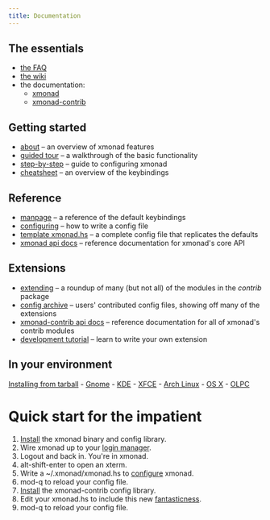 ```yaml
---
title: Documentation
---
```


<div class="row">
<div class="col-lg" markdown="1">

## The essentials

*   [the FAQ](https://wiki.haskell.org/Xmonad/Frequently_asked_questions)
*   [the wiki](https://wiki.haskell.org/Xmonad)
*   the documentation:
    *    [xmonad](https://hackage.haskell.org/package/xmonad)
    *    [xmonad-contrib](https://hackage.haskell.org/package/xmonad-contrib)

## Getting started

* [about](about.html) – an overview of xmonad features
* [guided tour](tour.html) – a walkthrough of the basic functionality
* [step-by-step](https://github.com/xmonad/xmonad/blob/master/TUTORIAL.md) – guide to configuring xmonad
* [cheatsheet](./images/cheat/xmbindings.png) – an overview of the keybindings

## Reference

* [manpage](manpage.html) – a reference of the default keybindings
* [configuring](https://hackage.haskell.org/package/xmonad-contrib/docs/XMonad-Doc-Configuring.html) – how to write a config file
* [template xmonad.hs](https://wiki.haskell.org/Xmonad/Config_archive/Template_xmonad.hs) – a complete config file that replicates the defaults
* [xmonad api docs](https://hackage.haskell.org/package/xmonad) – reference documentation for xmonad's core API

## Extensions

* [extending](https://hackage.haskell.org/package/xmonad-contrib/docs/XMonad-Doc-Extending.html) – a roundup of many (but not all) of the modules in the _contrib_ package
* [config archive](https://wiki.haskell.org/Xmonad/Config_archive) – users' contributed config files, showing off many of the extensions
* [xmonad-contrib api docs](https://hackage.haskell.org/package/xmonad-contrib) – reference documentation for all of xmonad's contrib modules
* [development tutorial](https://wiki.haskell.org/Xmonad/xmonad_development_tutorial) – learn to write your own extension

## In your environment

[Installing from tarball](intro.html) - [Gnome](https://wiki.haskell.org/Xmonad/Using_xmonad_in_Gnome) - [KDE](https://wiki.haskell.org/Xmonad/Using_xmonad_in_KDE) - [XFCE](https://wiki.haskell.org/Xmonad/Using_xmonad_in_XFCE) - [Arch Linux](https://wiki.archlinux.org/index.php/XMonad) - [OS X](https://wiki.haskell.org/Xmonad/Using_xmonad_on_Apple_OSX) - [OLPC](https://wiki.haskell.org/Xmonad/Using_xmonad_on_OLPC_XO)

</div>
<div class="col-lg" markdown="1">

# Quick start for the impatient

1.  [Install](download.html) the xmonad binary and config library.
2.  Wire xmonad up to your [login manager](https://wiki.haskell.org/Xmonad/Frequently_asked_questions#How_can_I_use_xmonad_with_a_display_manager.3F_.28xdm.2C_kdm.2C_gdm.29).
3.  Logout and back in.  You're in xmonad.
4.  alt-shift-enter to open an xterm.
5.  Write a ~/.xmonad/xmonad.hs to [configure](https://github.com/xmonad/xmonad/blob/master/TUTORIAL.md) xmonad.
6.  mod-q to reload your config file.
7.  [Install](download.html) the xmonad-contrib config library.
8.  Edit your xmonad.hs to include this new [fantasticness](https://wiki.haskell.org/Xmonad/Config_archive).
9.  mod-q to reload your config file.

</div>
</div>
